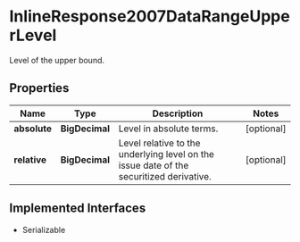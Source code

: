 

# InlineResponse2007DataRangeUpperLevel

Level of the upper bound.

## Properties

Name | Type | Description | Notes
------------ | ------------- | ------------- | -------------
**absolute** | **BigDecimal** | Level in absolute terms. |  [optional]
**relative** | **BigDecimal** | Level relative to the underlying level on the issue date of the securitized derivative. |  [optional]


## Implemented Interfaces

* Serializable


